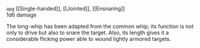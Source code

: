 `apg`
[[Single-handed]], [[Jointed]], [[Ensnaring]]<br>1d6 damage

The long-whip has been adapted from the common whip; its function is not only to drive but also to snare the target. Also, its length gives it a considerable flicking power able to wound lightly armored targets.